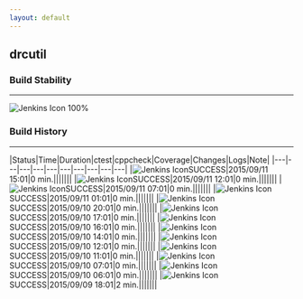 ```yaml
---
layout: default
---
```

## drcutil
### Build Stability
___
![Jenkins Icon](http://jenkinshrg.github.io/images/48x48/health-80plus.png)
100%
  
### Build History
___
|Status|Time|Duration|<span class='badge'>ctest</span>|<span class='badge'>cppcheck</span>|Coverage|Changes|Logs|Note|
|---|---|---|---|---|---|---|---|---|---|
|![Jenkins Icon](http://jenkinshrg.github.io/images/24x24/blue.png)SUCCESS|2015/09/11 15:01|0 min.|||||||
|![Jenkins Icon](http://jenkinshrg.github.io/images/24x24/blue.png)SUCCESS|2015/09/11 12:01|0 min.|||||||
|![Jenkins Icon](http://jenkinshrg.github.io/images/24x24/blue.png)SUCCESS|2015/09/11 07:01|0 min.|||||||
|![Jenkins Icon](http://jenkinshrg.github.io/images/24x24/blue.png)SUCCESS|2015/09/11 01:01|0 min.|||||||
|![Jenkins Icon](http://jenkinshrg.github.io/images/24x24/blue.png)SUCCESS|2015/09/10 20:01|0 min.|||||||
|![Jenkins Icon](http://jenkinshrg.github.io/images/24x24/blue.png)SUCCESS|2015/09/10 17:01|0 min.|||||||
|![Jenkins Icon](http://jenkinshrg.github.io/images/24x24/blue.png)SUCCESS|2015/09/10 16:01|0 min.|||||||
|![Jenkins Icon](http://jenkinshrg.github.io/images/24x24/blue.png)SUCCESS|2015/09/10 14:01|0 min.|||||||
|![Jenkins Icon](http://jenkinshrg.github.io/images/24x24/blue.png)SUCCESS|2015/09/10 12:01|0 min.|||||||
|![Jenkins Icon](http://jenkinshrg.github.io/images/24x24/blue.png)SUCCESS|2015/09/10 11:01|0 min.|||||||
|![Jenkins Icon](http://jenkinshrg.github.io/images/24x24/blue.png)SUCCESS|2015/09/10 07:01|0 min.|||||||
|![Jenkins Icon](http://jenkinshrg.github.io/images/24x24/blue.png)SUCCESS|2015/09/10 06:01|0 min.|||||||
|![Jenkins Icon](http://jenkinshrg.github.io/images/24x24/blue.png)SUCCESS|2015/09/09 18:01|2 min.|||||||
